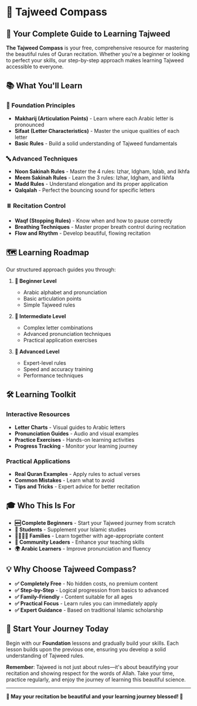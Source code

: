 # 🧭 Tajweed Compass

## **🌟 Your Complete Guide to Learning Tajweed**

**The Tajweed Compass** is your free, comprehensive resource for mastering the beautiful rules of Quran recitation. Whether you're a beginner or looking to perfect your skills, our step-by-step approach makes learning Tajweed accessible to everyone.

## **📚 What You'll Learn**

### **🎯 Foundation Principles**
- **Makharij (Articulation Points)** - Learn where each Arabic letter is pronounced
- **Sifaat (Letter Characteristics)** - Master the unique qualities of each letter
- **Basic Rules** - Build a solid understanding of Tajweed fundamentals

### **🔤 Advanced Techniques**
- **Noon Sakinah Rules** - Master the 4 rules: Izhar, Idgham, Iqlab, and Ikhfa
- **Meem Sakinah Rules** - Learn the 3 rules: Izhar, Idgham, and Ikhfa
- **Madd Rules** - Understand elongation and its proper application
- **Qalqalah** - Perfect the bouncing sound for specific letters

### **⏸️ Recitation Control**
- **Waqf (Stopping Rules)** - Know when and how to pause correctly
- **Breathing Techniques** - Master proper breath control during recitation
- **Flow and Rhythm** - Develop beautiful, flowing recitation

## **🗺️ Learning Roadmap**

Our structured approach guides you through:

1. **🌱 Beginner Level**
   - Arabic alphabet and pronunciation
   - Basic articulation points
   - Simple Tajweed rules

2. **🌿 Intermediate Level**
   - Complex letter combinations
   - Advanced pronunciation techniques
   - Practical application exercises

3. **🌳 Advanced Level**
   - Expert-level rules
   - Speed and accuracy training
   - Performance techniques

## **🛠️ Learning Toolkit**

### **Interactive Resources**
- **Letter Charts** - Visual guides to Arabic letters
- **Pronunciation Guides** - Audio and visual examples
- **Practice Exercises** - Hands-on learning activities
- **Progress Tracking** - Monitor your learning journey

### **Practical Applications**
- **Real Quran Examples** - Apply rules to actual verses
- **Common Mistakes** - Learn what to avoid
- **Tips and Tricks** - Expert advice for better recitation

## **🎓 Who This Is For**

- **🆕 Complete Beginners** - Start your Tajweed journey from scratch
- **📖 Students** - Supplement your Islamic studies
- **👨‍👩‍👧‍👦 Families** - Learn together with age-appropriate content
- **🕌 Community Leaders** - Enhance your teaching skills
- **🌍 Arabic Learners** - Improve pronunciation and fluency

## **💡 Why Choose Tajweed Compass?**

- **✅ Completely Free** - No hidden costs, no premium content
- **✅ Step-by-Step** - Logical progression from basics to advanced
- **✅ Family-Friendly** - Content suitable for all ages
- **✅ Practical Focus** - Learn rules you can immediately apply
- **✅ Expert Guidance** - Based on traditional Islamic scholarship

## **🚀 Start Your Journey Today**

Begin with our **Foundation** lessons and gradually build your skills. Each lesson builds upon the previous one, ensuring you develop a solid understanding of Tajweed rules.

**Remember**: Tajweed is not just about rules—it's about beautifying your recitation and showing respect for the words of Allah. Take your time, practice regularly, and enjoy the journey of learning this beautiful science.

---

**🌟 May your recitation be beautiful and your learning journey blessed! 🌟**
